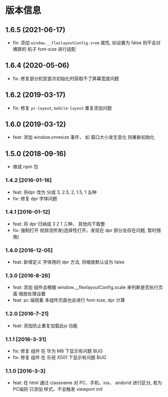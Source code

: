 # 版本信息
## 1.6.5 (2021-06-17)
* fix: 添加 `window.__flexlayoutConfig.vrem` 属性, 如设置为 false 则不会对 横屏的 机子 font-size 进行适配
## 1.6.4 (2020-05-06)
* fix: 修复部分机型首次初始化时获取不了屏幕宽度问题

## 1.6.2 (2019-03-17)
* fix: 修复 `pc-layout`, `mobile-layout` 重复添加问题

## 1.6.0 (2019-03-12)
* feat: 添加 window.onresize 事件， 如 窗口大小发生变化 则重新初始化

## 1.5.0 (2018-09-16)
* 做成 npm 包

### 1.4.2 [2016-01-16]
* feat: 将dpr 改为 分成 3, 2.5, 2, 1.5, 1 五种
* fix: 修复 dpr 字体问题

### 1.4.1 [2016-01-12]
* feat: 将 dpr 归纳成 3 2 1 三种， 其他向下取整
* fix: 强制打开 视频流所发(选择性打开，发现在 dpr 部分会存在问题, 暂时措施)

### 1.4.0 [2016-12-05]
* feat: 新增定义 字体用的 dpr 方法, 将缩放默认设为 false

### 1.3.0 [2016-8-26]
* feat: 添加 组件会根据 window.__flexlayoutConfig.scale 来判断是否执行页面 缩放处理设置
* feat: pc 端观看 本组件页面也会进行 font-size, dpr 计算

### 1.2.0 [2016-7-21]
* feat: 添加防止重复加载此js 功能

### 1.1.1 [2016-3-31]
* fix: 修复 组件 在 华为 M8 下显示有问题 BUG
* fix: 修复 组件 在 乐视 X501 下显示有问题 BUG

### 1.1.0 [2016-3-3]
* feat: 在 html 通过 classname 对 PC、手机、ios、 andorid 进行区分, 若为 PC端则 只添加 样式，不会触发 viewport init
